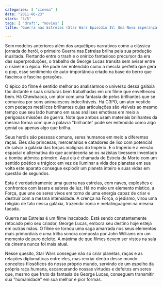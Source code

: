 ```yaml
---
categories: [ "cinema" ]
date: "2011-06-23"
stars: "3/5"
tags: [ "draft", "movies" ]
title: "Guerra nas Estrelas (Star Wars Episódio IV: Uma Nova Esperança)"

---
```

Sem modelos anteriores além dos arquétipos narrativos como a clássica
jornada do herói, o primeiro Guerra nas Estrelas brilha pela sua
produção inusitada. Flertando entre o trash e o onírico fantasioso
precursor da era das superproduções, o trabalho de George Lucas transita
sem avisar entre o risível e o épico. Ele pode ser entendido como a
mescla perfeita que gera o pop, esse sentimento de auto-importância
criado na base do berro que fascinou e fascina gerações.

O épico do filme é sentido melhor ao analisarmos o universo dessa
galáxia tão distante e suas criaturas bem trabalhadas em um filme
que envelheceu bem. Há Chewbacca, um ator com uma fantasia de pelos
brilhantes que se comunica por sons animalescos indecifráveis. Há C3PO,
um ator vestido com pedaços metálicos brilhantes cujas articulações
são visíveis ao mesmo tempo que seu lado humano em suas análises
emotivas em meio a perigosas missões de guerra. Note que ambos usam
materiais brilhantes da mesma forma com que a palavra "brilhante" pode
ser entendido como algo genial ou apenas algo que brilha.

Seus heróis são pessoas comuns, seres humanos em meio a diferentes
raças. Eles são princesas, mercenários e catadores de lixo com
potencial de salvar a galáxia das forças malignas do Império. E o
Império é a versão espacial e alternativa do que aconteceria se
os nazistas tivessem inventado a bomba atômica primeiro. Aqui ela
é chamada de Estrela da Morte com um sentido poético e trágico: em
vez de iluminar a vida dos planetas em sua volta este aparato consegue
explodir um planeta inteiro e suas vidas em questão de segundos.

Esta é verdadeiramente uma guerra nas estrelas, com naves, explosões e
confrontos com lasers e sabres de luz. Há no meio um elemento místico,
a Força, que une os seres vivos em torno de uma energia capaz de criar e
destruir com a mesma intensidade. A crença na Força, o jedismo, virou
uma religião de fato nessa galáxia, trazendo ironia e metalinguagem
na mesma tacada.

Guerra nas Estrelas é um filme inacabado. Está sendo constantemente
retocado pelo seu criador, George Lucas, embora seu destino hoje esteja
em outras mãos. O filme se tornou uma saga amarrada nos seus elementos
mais primordiais e uma trilha sonora composta por John Williams em um
momento de puro deleite. A máxima de que filmes devem ser vistos na
sala de cinema nunca foi mais atual.

Nesse quesito, Star Wars consegue não só criar planetas, raças e
as relações diplomáticas entre eles, mas recriar dentro desse mundo
conceitos filosóficos do nosso próprio mundo, servindo de um espelho da
própria raça humana, escancarando nossas virtudes e defeitos em seres
que, mesmo que fruto da fantasia de George Lucas, conseguem transmitir
sua "humanidade" em sua melhor e pior formas.
